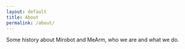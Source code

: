 ```yaml
---
layout: default
title: About
permalink: /about/
---
```


Some history about Mirobot and MeArm, who we are and what we do.